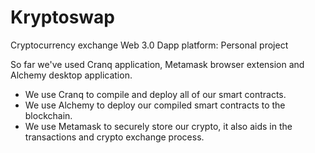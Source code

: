 # Kryptoswap
Cryptocurrency exchange Web 3.0 Dapp platform: Personal project

So far we've used Cranq application, Metamask browser extension and Alchemy desktop application.

* We use Cranq to compile and deploy all of our smart contracts.
* We use Alchemy to deploy our compiled smart contracts to the blockchain.
* We use Metamask to securely store our crypto, it also aids in the transactions and crypto exchange process.
